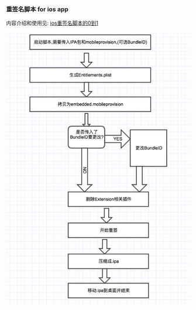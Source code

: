### 重签名脚本 for ios app

内容介绍和使用见:
         [ios重签名脚本的0到1](https://paulswith.github.io/2017/11/14/ios%E9%87%8D%E7%AD%BE%E5%90%8D%E8%84%9A%E6%9C%AC%E7%9A%840%E5%88%B01/)
         
![](image/sign_profile.png)
